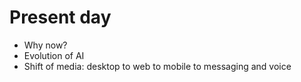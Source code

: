 Present day
===========

-	Why now?
-	Evolution of AI
-	Shift of media: desktop to web to mobile to messaging and voice
